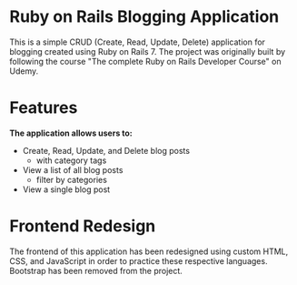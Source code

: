 # Ruby on Rails Blogging Application

This is a simple CRUD (Create, Read, Update, Delete) application for blogging created using Ruby on Rails 7. The project was originally built by following the course "The complete Ruby on Rails Developer Course" on Udemy.

# Features

**The application allows users to:**

- Create, Read, Update, and Delete blog posts
  - with category tags
- View a list of all blog posts
  - filter by categories
- View a single blog post

# Frontend Redesign

The frontend of this application has been redesigned using custom HTML, CSS, and JavaScript in order to practice these respective languages. Bootstrap has been removed from the project.
